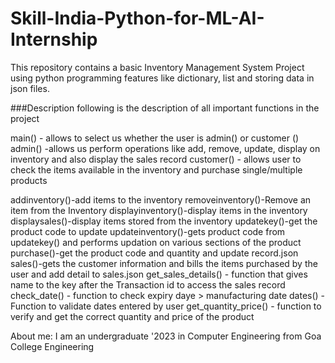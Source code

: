 # Skill-India-Python-for-ML-AI-Internship
This repository contains a basic Inventory Management System Project using python programming features like dictionary, list and storing data in json files.

###Description
following is the description of all important functions in the project

main() - allows to select us whether the user is admin() or customer ()
admin() -allows us perform operations like add, remove, update, display on inventory  and also display the sales record
customer() - allows user to check the items available in the inventory and purchase single/multiple products

addinventory()-add items to the inventory
removeinventory()-Remove an item from the Inventory
displayinventory()-display items in the inventory
displaysales()-display items stored from the inventory
updatekey()-get the product code to update
updateinventory()-gets product code from updatekey() and performs updation on various sections of the product
purchase()-get the product code and quantity and update record.json
sales()-gets the customer information and bills the items purchased by the user and add detail to sales.json
get_sales_details() - function that gives name to the key after the Transaction id to access the sales record
check_date() - function to check expiry daye > manufacturing date
dates() - Function to validate dates entered by user
get_quantity_price() - function to verify and get the correct quantity and price of the product

About me:
I am an undergraduate '2023 in Computer Engineering from Goa College Engineering


